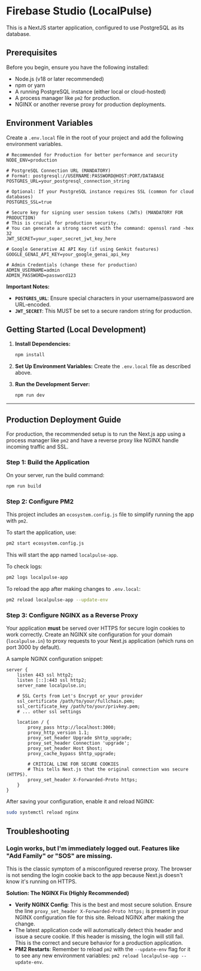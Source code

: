 
# Firebase Studio (LocalPulse)

This is a NextJS starter application, configured to use PostgreSQL as its database.

## Prerequisites

Before you begin, ensure you have the following installed:
- Node.js (v18 or later recommended)
- npm or yarn
- A running PostgreSQL instance (either local or cloud-hosted)
- A process manager like `pm2` for production.
- NGINX or another reverse proxy for production deployments.

## Environment Variables

Create a `.env.local` file in the root of your project and add the following environment variables.

```env
# Recommended for Production for better performance and security
NODE_ENV=production

# PostgreSQL Connection URL (MANDATORY)
# Format: postgresql://USERNAME:PASSWORD@HOST:PORT/DATABASE
POSTGRES_URL=your_postgresql_connection_string

# Optional: If your PostgreSQL instance requires SSL (common for cloud databases)
POSTGRES_SSL=true

# Secure key for signing user session tokens (JWTs) (MANDATORY FOR PRODUCTION)
# This is crucial for production security.
# You can generate a strong secret with the command: openssl rand -hex 32
JWT_SECRET=your_super_secret_jwt_key_here

# Google Generative AI API Key (if using Genkit features)
GOOGLE_GENAI_API_KEY=your_google_genai_api_key

# Admin Credentials (change these for production)
ADMIN_USERNAME=admin
ADMIN_PASSWORD=password123
```

**Important Notes:**
- **`POSTGRES_URL`**: Ensure special characters in your username/password are URL-encoded.
- **`JWT_SECRET`**: This MUST be set to a secure random string for production.

## Getting Started (Local Development)

1.  **Install Dependencies:**
    ```bash
    npm install
    ```

2.  **Set Up Environment Variables:**
    Create the `.env.local` file as described above.

3.  **Run the Development Server:**
    ```bash
    npm run dev
    ```
---

## Production Deployment Guide

For production, the recommended setup is to run the Next.js app using a process manager like `pm2` and have a reverse proxy like NGINX handle incoming traffic and SSL.

### Step 1: Build the Application
On your server, run the build command:
```bash
npm run build
```

### Step 2: Configure PM2
This project includes an `ecosystem.config.js` file to simplify running the app with `pm2`.

To start the application, use:
```bash
pm2 start ecosystem.config.js
```
This will start the app named `localpulse-app`.

To check logs:
```bash
pm2 logs localpulse-app
```
To reload the app after making changes to `.env.local`:
```bash
pm2 reload localpulse-app --update-env
```

### Step 3: Configure NGINX as a Reverse Proxy
Your application **must** be served over HTTPS for secure login cookies to work correctly. Create an NGINX site configuration for your domain (`localpulse.in`) to proxy requests to your Next.js application (which runs on port 3000 by default).

A sample NGINX configuration snippet:

```nginx
server {
    listen 443 ssl http2;
    listen [::]:443 ssl http2;
    server_name localpulse.in;

    # SSL Certs from Let's Encrypt or your provider
    ssl_certificate /path/to/your/fullchain.pem;
    ssl_certificate_key /path/to/your/privkey.pem;
    # ... other ssl settings

    location / {
        proxy_pass http://localhost:3000;
        proxy_http_version 1.1;
        proxy_set_header Upgrade $http_upgrade;
        proxy_set_header Connection 'upgrade';
        proxy_set_header Host $host;
        proxy_cache_bypass $http_upgrade;
        
        # CRITICAL LINE FOR SECURE COOKIES
        # This tells Next.js that the original connection was secure (HTTPS).
        proxy_set_header X-Forwarded-Proto https;
    }
}
```
After saving your configuration, enable it and reload NGINX:
```bash
sudo systemctl reload nginx
```

## Troubleshooting

### Login works, but I'm immediately logged out. Features like "Add Family" or "SOS" are missing.

This is the classic symptom of a misconfigured reverse proxy. The browser is not sending the login cookie back to the app because Next.js doesn't know it's running on HTTPS.

**Solution: The NGINX Fix (Highly Recommended)**
- **Verify NGINX Config**: This is the best and most secure solution. Ensure the line `proxy_set_header X-Forwarded-Proto https;` is present in your NGINX configuration file for this site. Reload NGINX after making the change.
- The latest application code will automatically detect this header and issue a secure cookie. If this header is missing, the login will still fail. This is the correct and secure behavior for a production application.
- **PM2 Restarts**: Remember to reload `pm2` with the `--update-env` flag for it to see any new environment variables: `pm2 reload localpulse-app --update-env`.
